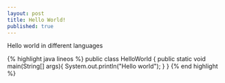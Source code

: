 ```yaml
---
layout: post
title: Hello World!
published: true
---
```

Hello world in different languages

{% highlight java lineos %}
public class HelloWorld {
	public static void main(String[] args){
    	System.out.println("Hello world");
    }
}
{% end highlight %}
